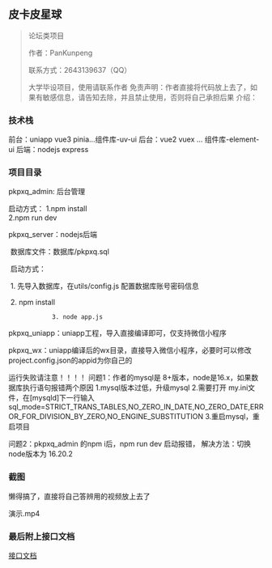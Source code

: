 ## 皮卡皮星球

> 论坛类项目
>
> 作者：PanKunpeng
>
> 联系方式：2643139637（QQ）
>
> 大学毕设项目，使用请联系作者
> 免责声明：作者直接将代码放上去了，如果有敏感信息，请告知去除，并且禁止使用，否则将自己承担后果
介绍：

### 技术栈

前台：uniapp  vue3 pinia...组件库-uv-ui
后台：vue2 vuex ... 组件库-element-ui
后端：nodejs express 

### 项目目录

pkpxq_admin: 后台管理

启动方式：
    1.npm install  
    2.npm run dev

pkpxq_server：nodejs后端

​	数据库文件：数据库/pkpxq.sql

​	启动方式：

​		1. 先导入数据库，在utils/config.js 配置数据库账号密码信息

​		2. npm install

                3. node app.js

pkpxq_uniapp：uniapp工程，导入直接编译即可，仅支持微信小程序

pkpxq_wx：uniapp编译后的wx目录，直接导入微信小程序，必要时可以修改project.config.json的appid为你自己的


运行失败请注意！！！！ 
问题1：作者的mysql是 8+版本，node是16.x，如果数据库执行语句报错两个原因
1.mysql版本过低，升级mysql
2.需要打开 my.ini文件，在[mysqld]下一行输入
sql_mode=STRICT_TRANS_TABLES,NO_ZERO_IN_DATE,NO_ZERO_DATE,ERROR_FOR_DIVISION_BY_ZERO,NO_ENGINE_SUBSTITUTION
3.重启mysql，重启项目

问题2：pkpxq_admin 的npm i后，npm run dev 启动报错，
解决方法：切换node版本为 16.20.2

### 截图

懒得搞了，直接将自己答辨用的视频放上去了

演示.mp4

### 最后附上接口文档
[接口文档](https://apifox.com/apidoc/shared-5360ccd6-cc9e-4e3b-abb6-09c3b24ae1dd)